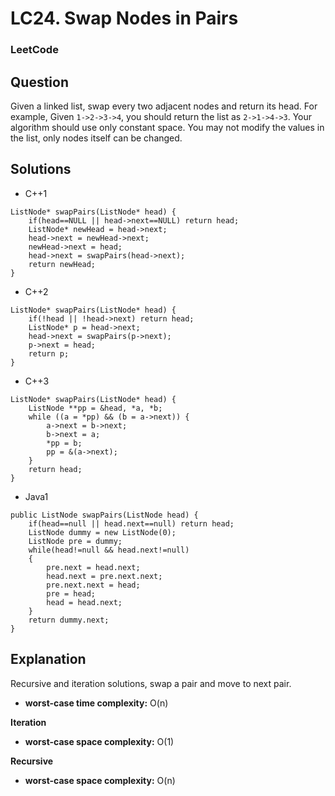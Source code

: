 # LC24. Swap Nodes in Pairs

### LeetCode

## Question

Given a linked list, swap every two adjacent nodes and return its head.
For example, Given `1->2->3->4`, you should return the list as `2->1->4->3`.
Your algorithm should use only constant space. You may not modify the values in the list, only nodes itself can be changed.

## Solutions

* C++1
```
ListNode* swapPairs(ListNode* head) {
    if(head==NULL || head->next==NULL) return head;
    ListNode* newHead = head->next;
    head->next = newHead->next;
    newHead->next = head;
    head->next = swapPairs(head->next);
    return newHead;
}
```

* C++2
```
ListNode* swapPairs(ListNode* head) {
    if(!head || !head->next) return head;
    ListNode* p = head->next;
    head->next = swapPairs(p->next);
    p->next = head;
    return p;
}
```

* C++3
```
ListNode* swapPairs(ListNode* head) {
    ListNode **pp = &head, *a, *b;
    while ((a = *pp) && (b = a->next)) {
        a->next = b->next;
        b->next = a;
        *pp = b;
        pp = &(a->next);
    }
    return head;
}
```

* Java1
```
public ListNode swapPairs(ListNode head) {
    if(head==null || head.next==null) return head;
    ListNode dummy = new ListNode(0);
    ListNode pre = dummy;
    while(head!=null && head.next!=null)
    {
        pre.next = head.next;
        head.next = pre.next.next;
        pre.next.next = head;
        pre = head;
        head = head.next;
    }
    return dummy.next;
}
```

## Explanation

Recursive and iteration solutions, swap a pair and move to next pair.

* **worst-case time complexity:** O(n)

**Iteration**

* **worst-case space complexity:** O(1)

**Recursive**

* **worst-case space complexity:** O(n)
